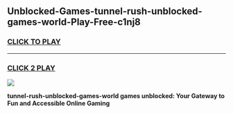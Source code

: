 
## Unblocked-Games-tunnel-rush-unblocked-games-world-Play-Free-c1nj8
<h3>
<a href="https://premium76.site?title=tunnel-rush-unblocked-games-world&ref=18A1">CLICK TO PLAY</a></h3>
<hr>

<h3>
<a href="https://premium76.site?title=tunnel-rush-unblocked-games-world&ref=18A1">CLICK 2 PLAY</a>
  
</h3>

<a href="https://premium76.site?title=tunnel-rush-unblocked-games-world&ref=18A1"><img src="https://clearcache.store/games.png"></a>


**tunnel-rush-unblocked-games-world games unblocked: Your Gateway to Fun and Accessible Online Gaming**
